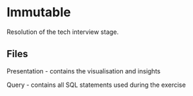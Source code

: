 # Immutable

Resolution of the tech interview stage.

## Files

Presentation - contains the visualisation and insights

Query - contains all SQL statements used during the exercise
